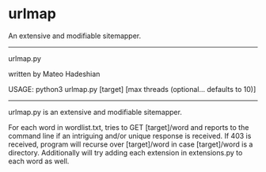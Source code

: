 # urlmap
An extensive and modifiable sitemapper.

*******************************************************************************

urlmap.py

written by Mateo Hadeshian

USAGE: python3 urlmap.py [target] [max threads (optional... defaults to 10)]

*******************************************************************************

urlmap.py is an extensive and modifiable sitemapper.

For each word in wordlist.txt, tries to GET [target]/word and reports to the 
command line if an intriguing and/or unique response is received. If 403 is
received, program will recurse over [target]/word in case [target]/word is
a directory. Additionally will try adding each extension in extensions.py to
each word as well. 
